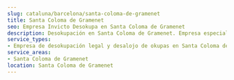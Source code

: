 ```yaml
---
slug: cataluna/barcelona/santa-coloma-de-gramenet
title: Santa Coloma de Gramenet
seo: Empresa Invicto Desokupa en Santa Coloma de Gramenet
description: Desokupación en Santa Coloma de Gramenet. Empresa especializada en okupas. Mediación legal y desalojo express. Presupuesto gratuito.
service_types:
- Empresa de desokupación legal y desalojo de okupas en Santa Coloma de Gramenet
service_areas:
- Santa Coloma de Gramenet
location: Santa Coloma de Gramenet
---
```

